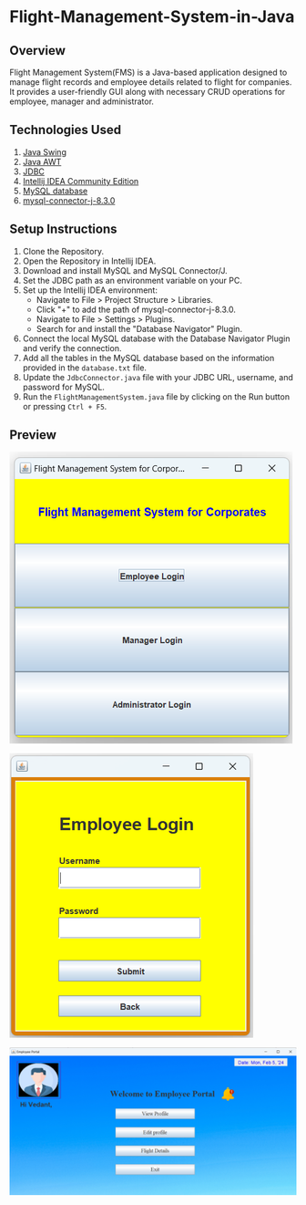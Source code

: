 # Flight-Management-System-in-Java

## Overview
Flight Management System(FMS) is a Java-based application designed to manage flight records and employee details related to flight for companies. It provides a user-friendly GUI along with necessary CRUD operations for employee, manager and administrator.

## Technologies Used
1. [Java Swing](https://docs.oracle.com/javase/8/docs/technotes/guides/swing/index.html)
2. [Java AWT](https://docs.oracle.com/javase/8/docs/technotes/guides/awt/index.html)
3. [JDBC](https://www.oracle.com/database/technologies/appdev/jdbc-downloads.html)
4. [Intellij IDEA Community Edition](https://www.jetbrains.com/idea/download/)
5. [MySQL database](https://dev.mysql.com/downloads/installer/)
6. [mysql-connector-j-8.3.0](https://dev.mysql.com/downloads/connector/j/)

## Setup Instructions
1. Clone the Repository.
2. Open the Repository in Intellij IDEA.
3. Download and install MySQL and MySQL Connector/J.
4. Set the JDBC path as an environment variable on your PC.
5. Set up the Intellij IDEA environment:
   - Navigate to File > Project Structure > Libraries.
   - Click "+" to add the path of mysql-connector-j-8.3.0.
   - Navigate to File > Settings > Plugins.
   - Search for and install the "Database Navigator" Plugin.
6. Connect the local MySQL database with the Database Navigator Plugin and verify the connection.
7. Add all the tables in the MySQL database based on the information provided in the `database.txt` file.
8. Update the `JdbcConnector.java` file with your JDBC URL, username, and password for MySQL.
9. Run the `FlightManagementSystem.java` file by clicking on the Run button or pressing `Ctrl + F5`.


## Preview
![start](img/start.png)

![login](img/login.png)

![portal](img/portal.png)
